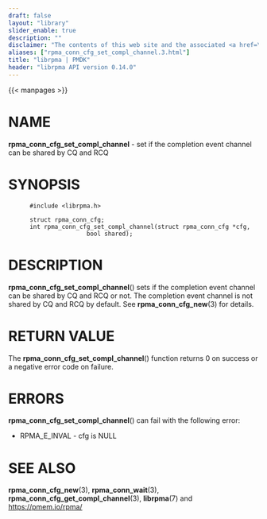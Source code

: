 ```yaml
---
draft: false
layout: "library"
slider_enable: true
description: ""
disclaimer: "The contents of this web site and the associated <a href=\"https://github.com/pmem\">GitHub repositories</a> are BSD-licensed open source."
aliases: ["rpma_conn_cfg_set_compl_channel.3.html"]
title: "librpma | PMDK"
header: "librpma API version 0.14.0"
---
```

{{< manpages >}}

[comment]: <> (SPDX-License-Identifier: BSD-3-Clause)
[comment]: <> (Copyright 2020-2022, Intel Corporation)

NAME
====

**rpma\_conn\_cfg\_set\_compl\_channel** - set if the completion event
channel can be shared by CQ and RCQ

SYNOPSIS
========

          #include <librpma.h>

          struct rpma_conn_cfg;
          int rpma_conn_cfg_set_compl_channel(struct rpma_conn_cfg *cfg,
                          bool shared);

DESCRIPTION
===========

**rpma\_conn\_cfg\_set\_compl\_channel**() sets if the completion event
channel can be shared by CQ and RCQ or not. The completion event channel
is not shared by CQ and RCQ by default. See **rpma\_conn\_cfg\_new**(3)
for details.

RETURN VALUE
============

The **rpma\_conn\_cfg\_set\_compl\_channel**() function returns 0 on
success or a negative error code on failure.

ERRORS
======

**rpma\_conn\_cfg\_set\_compl\_channel**() can fail with the following
error:

-   RPMA\_E\_INVAL - cfg is NULL

SEE ALSO
========

**rpma\_conn\_cfg\_new**(3), **rpma\_conn\_wait**(3),
**rpma\_conn\_cfg\_get\_compl\_channel**(3), **librpma**(7) and
https://pmem.io/rpma/

